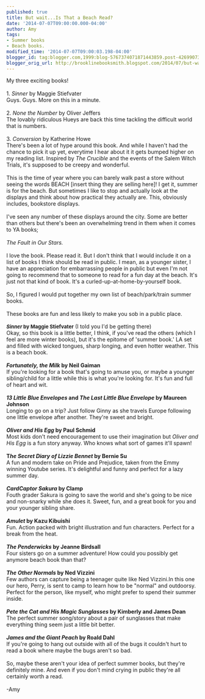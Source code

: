 ```yaml
---
published: true
title: But wait...Is That a Beach Read?
date: '2014-07-07T09:00:00.000-04:00'
author: Amy
tags:
- Summer books
- Beach books.
modified_time: '2014-07-07T09:00:03.198-04:00'
blogger_id: tag:blogger.com,1999:blog-5767374071871443859.post-4269907357746093454
blogger_orig_url: http://brooklinebooksmith.blogspot.com/2014/07/but-waitis-that-beach-read.html
---
```


My three exciting books!<br /><br />1. <i>Sinner </i>by Maggie Stiefvater<br />Guys. Guys. More on this in a minute.<br /><br />2. <i>None the Number</i> by Oliver Jeffers<br />The lovably ridiculous Hueys are back this time tackling the difficult world that is numbers.<br /><br />3. <i>Conversion</i> by Katherine Howe<br />There's been a lot of hype around this book. And while I haven't had the chance to pick it up yet, everytime I hear about it it gets bumped higher on my reading list. Inspired by <i>The Crucible</i> and the events of the Salem Witch Trials, it's supposed to be creepy and wonderful.<br /><br />This is the time of year where you can barely walk past a store without seeing the words BEACH [insert thing they are selling here]! I get it, summer is for the beach. But sometimes I like to stop and actually look at the displays and think about how practical they actually are. This, obviously includes, bookstore displays. <br /><br />I've seen any number of these displays around the city. Some are better than others but there's been an overwhelming trend in them when it comes to YA books;<br /><i><br />The Fault in Our Stars. </i><br /><br />I love the book. Please read it. But I don't think that I would include it on a list of books I think should be read in public. I mean, as a younger sister, I have an appreciation for embarrassing people in public but even I'm not going to recommend that to someone to read for a fun day at the beach. It's just not that kind of book. It's a curled-up-at-home-by-yourself book.<br /><br />So, I figured I would put together my own list of beach/park/train summer books. <br /><br />These books are fun and less likely to make you sob in a public place.<br /><span style="font-size: small;"><b><br /><i>Sinner</i> by Maggie Stiefvater</b></span> (I told you I'd be getting there)<br />Okay, so this book is a little better, I think, if you've read the others (which I feel are more winter books), but it's the epitome of 'summer book.' LA set and filled with wicked tongues, sharp longing, and even hotter weather. This is a beach book.<br /><br /><b><i>Fortunately, the Milk</i> by Neil Gaiman</b><br />If you're looking for a book that's going to amuse you, or maybe a younger sibling/child for a little while this is what you're looking for. It's fun and full of heart and wit.<br /><br /><b><i>13 Little Blue Envelopes </i>and <i>The Last Little Blue Envelope</i> by Maureen Johnson</b><br />Longing to go on a trip? Just follow Ginny as she travels Europe following one little envelope after another. They're sweet and bright.<br /><br /><b><i>Oliver and His Egg</i> by Paul Schmid</b><br />Most kids don't need encouragement to use their imagination but <i>Oliver and His Egg</i> is a fun story anyway. Who knows what sort of games it'll spawn!<br /><br /><b>T<i>he Secret Diary of Lizzie Bennet</i> by Bernie Su</b><br />A fun and modern take on Pride and Prejudice, taken from the Emmy winning Youtube series. It's delightful and funny and perfect for a lazy summer day.<br /><br /><b><i>CardCaptor Sakura</i> by Clamp</b><br />Fouth grader Sakura is going to save the world and she's going to be nice and non-snarky while she does it. Sweet, fun, and a great book for you and your younger sibling share. <br /><br /><b><i>Amulet </i>by Kazu Kibuishi</b><br />Fun. Action packed with bright illustration and fun characters. Perfect for a break from the heat.<br /><b><br /><i>The Penderwicks </i>by Jeanne Birdsall</b><br />Four sisters go on a summer adventure! How could you possibly get anymore beach book than that?<br /><br /><b><i>The Other Normals</i> by Ned Vizzini</b><br />Few authors can capture being a teenager quite like Ned Vizzini.In this one our hero, Perry, is sent to camp to learn how to be "normal" and outdoorsy. Perfect for the person, like myself, who might prefer to spend their summer inside.<br /><b><br /></b><b><i>Pete the Cat and His Magic Sunglasses</i> by Kimberly and James Dean</b><br />The perfect summer song/story about a pair of sunglasses that make everything thing seem just a little bit better. <br /><br /><b><i>James and the Giant Peach</i> by Roald Dahl</b><br />If you're going to hang out outside with all of the bugs it couldn't hurt to read a book where maybe the bugs aren't so bad.<br /><br />So, maybe these aren't your idea of perfect summer books, but they're definitely mine. And even if you don't mind crying in public they're all certainly worth a read.<br /><br />-Amy